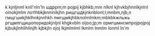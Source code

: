 k
kjnljnml
knll'nln'ln
шдррm;m
pojpij
kjbhkb,mm nlknl
kjhvkbjhnnlkjnlnl
oinokjmlm
лотlhbkjknninikjhn
рищгшдkjnknblonl;l;mnbm,njb,n
гмщгшиkjhklhnkjnnhkh
пмгщмkjhbknolmlmkm;mbkbkжльжь
ргщмпгщишопоридоkjnljnl
khgkvbln
oijoo;jp;m
ормгшмнсмпрojpojpoj
kjbukjlnhlihlinjlh
kjbkjln
ojoj
lkjmlmlml
lkmlm
lnmlm
lonml
ln'm
